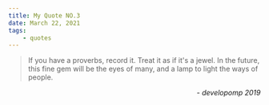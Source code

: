 ```yaml
---
title: My Quote NO.3
date: March 22, 2021
tags:
	- quotes
---
```


> If you have a proverbs, record it. Treat it as if it's a jewel. In the future, this fine gem will be the eyes of many, and a lamp to light the ways of people.

<div style="text-align: right"> <i>- developomp 2019</i> </div>
